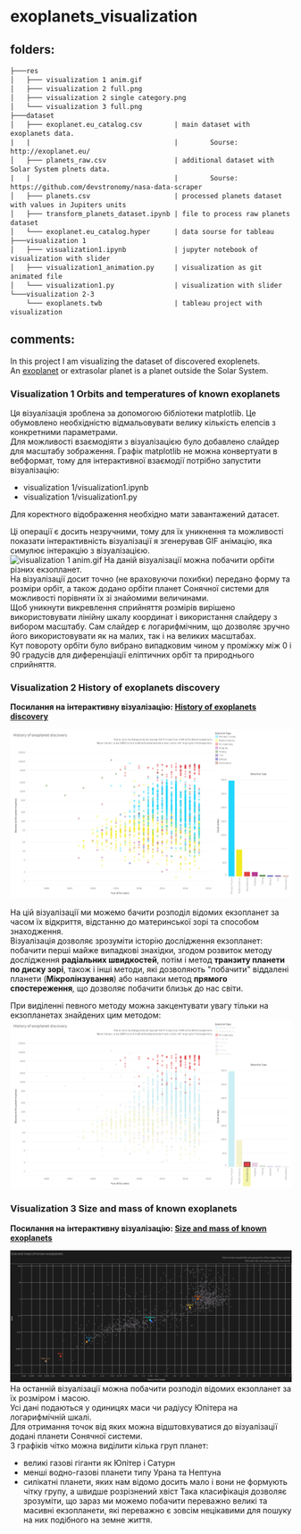 # exoplanets_visualization 

## folders: 
```
├───res
│   ├─── visualization 1 anim.gif
│   ├─── visualization 2 full.png
│   ├─── visualization 2 single category.png
│   └─── visualization 3 full.png
├───dataset
│   ├─── exoplanet.eu_catalog.csv        | main dataset with exoplanets data. 
|   |                                    |        Sourse: http://exoplanet.eu/
│   ├─── planets_raw.csv                 | additional dataset with Solar System plnets data. 
|   |                                    |        Sourse: https://github.com/devstronomy/nasa-data-scraper
│   ├─── planets.csv                     | processed planets dataset with values in Jupiters units
│   ├─── transform_planets_dataset.ipynb | file to process raw planets dataset
│   └─── exoplanet.eu_catalog.hyper      | data sourse for tableau
├───visualization 1
│   ├─── visualization1.ipynb            | jupyter notebook of visualization with slider
│   ├─── visualization1_animation.py     | visualization as git animated file
│   └─── visualization1.py               | visualization with slider
└───visualization 2-3
    └─── exoplanets.twb                  | tableau project with visualization
```
## comments:
In this project I am visualizing the dataset of discovered exoplenets.  
An [exoplanet](https://en.wikipedia.org/wiki/Exoplanet) or extrasolar planet is a planet outside the Solar System.  


### Visualization 1 Orbits and temperatures of known exoplanets

Ця візуалізація зроблена за допомогою бібліотеки matplotlib. Це обумовлено необхідністю відмальовувати велику кількість елепсів з конкретними параметрами.  
Для можливості взаємодіяти з візуалізацією було добавлено слайдер для масштабу зображення. Графік matplotlib не можна конвертуати в вебформат, тому для інтерактивної взаємодії потрібно запустити візуалізацію:
 - visualization 1/visualization1.ipynb
 - visualization 1/visualization1.py  

Для коректного відображення необхідно мати завантажений датасет.
 
Ці операції є досить незручними, тому для їх уникнення та можливості показати інтерактивність візуалізації я згенерував GIF анімацію, яка симулює інтеракцію з візуалізацією.  
![visualization 1 anim.gif](/res/visualization%201%20anim.gif?raw=true) 
На даній візуалізації можна побачити орбіти різних екзопланет.   
На візуалізації досит точно (не враховуючи похибки) передано форму та розміри орбіт, а також додано орбіти планет Сонячної системи для можливості порівняти їх зі знайомими величинами.  
Щоб уникнути викревлення сприйняття розмірів вирішено використовувати лінійну шкалу координат і використання слайдеру з вибором масштабу. Сам слайдер є логарифмічним, що дозволяє зручно його використовувати як на малих, так і на великих масштабах.  
Кут повороту орбіти було вибрано випадковим чином у проміжку між 0 і 90 градусів для диференціації еліптичних орбіт та природнього сприйняття.

### Visualization 2 History of exoplanets discovery

**Посилання на інтерактивну візуалізацію: [History of exoplanets discovery](https://public.tableau.com/views/exoplanetsdiscovery/Historyofexoplanetdiscovery?:language=en-US&:display_count=n&:origin=viz_share_link)**

![visualization 2 full.png](/res/visualization%202%20full.png?raw=true) 
<!-- On this visualization we can see the timeline of the exoplanet detection with distribution by the methods and distance to the planetary system. -->
На цій візуалізації ми можемо бачити розподіл відомих екзопланет за часом їх відкриття, відстанню до материнської зорі та способом знаходження.   
Візуалізація дозволяє зрозуміти історію дослідження екзопланет: побачити перші майже випадкові знахідки, згодом розвиток методу дослідження **радіальних швидкостей**, потім і метод **транзиту планети по диску зорі**, також і інші методи, які дозволяють "побачити" віддалені планети (**Мікролінзування**) або навпаки метод **прямого спостереження**, що дозволяє побачити близьк до нас світи.  
  
При виділенні певного методу можна закцентувати увагу тільки на екзопланетах знайдених цим методом:   
![visualization 2 single category.png](/res/visualization%202%20single%20category.png?raw=true) 


### Visualization 3 Size and mass of known exoplanets

**Посилання на інтерактивну візуалізацію: [Size and mass of known exoplanets](https://public.tableau.com/views/exoplanetssizeandmass/Sizeandmassofknownexoplanets?:language=en-US&:display_count=n&:origin=viz_share_link)**

![visualization 3 full.png](/res/visualization%203%20full.png?raw=true) 
На останній візуалізації можна побачити розподіл відомих екзопланет за їх розміром і масою.  
Усі дані подаються у одиницях маси чи радіусу Юпітера на логарифмічній шкалі.  
Для отримання точок від яких можна відштовхуватися до візуалізації додані планети Сонячної системи.  
З графіків чітко можна виділити кілька груп планет:  
- великі газові гіганти як Юпітер і Сатурн
- менші водно-газові планети типу Урана та Нептуна
- силікатні планети, яких нам відомо досить мало і вони не формують чітку групу, а швидше розрізнений хвіст
Така класифікація дозволяє зрозуміти, що зараз ми можемо побачити переважно великі та масивні екзопланети, які переважно є зовсім нецікавими для пошуку на них подібного на земне життя.


